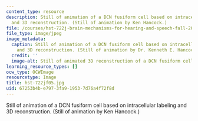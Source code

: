 ```yaml
---
content_type: resource
description: Still of animation of a DCN fusiform cell based on intracellular labeling
  and 3D reconstruction. (Still of animation by Ken Hancock.)
file: /courses/hst-722j-brain-mechanisms-for-hearing-and-speech-fall-2005/67253b4be7973fa919537d76a4f72f8d_hst-722jf05.jpg
file_type: image/jpeg
image_metadata:
  caption: Still of animation of a DCN fusiform cell based on intracellular labeling
    and 3D reconstruction. (Still of animation by Dr. Kenneth E. Hancock.)
  credit: ''
  image-alt: Still of animated 3D reconstruction of a DCN fusiform cell.
learning_resource_types: []
ocw_type: OCWImage
resourcetype: Image
title: hst-722jf05.jpg
uid: 67253b4b-e797-3fa9-1953-7d76a4f72f8d
---
```

Still of animation of a DCN fusiform cell based on intracellular labeling and 3D reconstruction. (Still of animation by Ken Hancock.)


